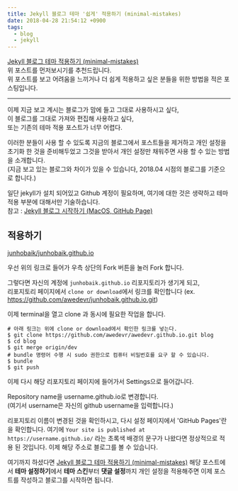 ```yaml
---
title: Jekyll 블로그 테마 '쉽게' 적용하기 (minimal-mistakes)
date: 2018-04-28 21:54:12 +0900
tags:
  - blog
  - jekyll
---
```


[Jekyll 블로그 테마 적용하기 (minimal-mistakes)](https://junhobaik.github.io/jekyll-apply-theme/)  
위 포스트를 먼저보시기를 추천드립니다.  
위 포스트를 보고 어려움을 느끼거나 더 쉽게 적용하고 싶은 분들을 위한 방법을 적은 포스팅입니다.

---

이제 지금 보고 계시는 블로그가 맘에 들고 그대로 사용하시고 싶다,  
이 블로그를 그대로 가져와 편집해 사용하고 싶다,  
또는 기존의 테마 적용 포스트가 너무 어렵다.

이러한 분들이 사용 할 수 있도록
지금의 블로그에서 포스트들을 제거하고 개인 설정을 초기화 한 것을 준비해두었고
그것을 받아서 개인 설정만 채워주면 사용 할 수 있는 방법을 소개합니다.  
(지금 보고 있는 블로그와 차이가 있을 수 있습니다,
2018.04 시점의 블로그를 기준으로 합니다.)

일단 jekyll가 설치 되어있고 Github 계정이 필요하며,
여기에 대한 것은 생략하고 테마 적용 부분에 대해서만 기술하습니다.  
참고 : [Jekyll 블로그 시작하기 (MacOS, GitHub Page)](https://junhobaik.github.io/start-jekyll-blog/)


## 적용하기

[junhobaik/junhobaik.github.io](https://github.com/junhobaik/junhobaik.github.io)

우선 위의 링크로 들어가 우측 상단의 Fork 버튼을 눌러 Fork 합니다.

그렇다면 자신의 계정에 `junhobaik.github.io` 리포지토리가 생기게 되고,  
리포지토리 페이지에서 `clone or download`에서 링크를 확인합니다 (ex. https://github.com/awedevr/junhobaik.github.io.git)

이제 terminal을 열고 clone 과 동시에 필요한 작업을 합니다.

```shell
# 아래 링크는 위에 clone or download에서 확인한 링크를 넣는다.
$ git clone https://github.com/awedevr/awedevr.github.io.git blog
$ cd blog
$ git merge origin/dev
# bundle 명령어 수행 시 sudo 권한으로 컴퓨터 비밀번호를 요구 할 수 있습니다.
$ bundle
$ git push
```

이제 다시 해당 리포지토리 페이지에 들어가서 Settings으로 들어갑니다.

Repository name을 username.github.io로 변경합니다.  
(여기서 username은 자신의 github username을 입력합니다.)

리포지토리 이름이 변경된 것을 확인하시고,
다시 설정 페이지에서 'GitHub Pages'란을 확인합니다.
여기에 `Your site is published at https://username.github.io/` 라는 초록색 배경의 문구가 나왔다면 정상적으로 적용 된 것입니다. 이제 해당 주소로 블로그를 볼 수 있습니다.

여기까지 하셨다면 [Jekyll 블로그 테마 적용하기 (minimal-mistakes)](https://junhobaik.github.io/jekyll-apply-theme/) 해당 포스트에서 **테마 설정하기**에서 **테마 스킨**부터 **댓글 설정**까지 개인 설정을 적용해주면 이제 포스트를 작성하고 블로그를 시작하면 됩니다.
